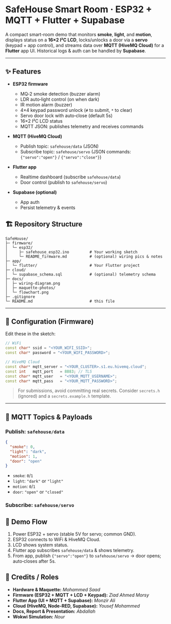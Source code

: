# SafeHouse Smart Room · ESP32 + MQTT + Flutter + Supabase

A compact smart-room demo that monitors **smoke**, **light**, and **motion**, displays status on a **16×2 I²C LCD**, locks/unlocks a door via a **servo** (keypad + app control), and streams data over **MQTT (HiveMQ Cloud)** for a **Flutter** app UI. Historical logs & auth can be handled by **Supabase**.

---

## ✨ Features

* **ESP32 firmware**

  * MQ‑2 smoke detection (buzzer alarm)
  * LDR auto‑light control (on when dark)
  * IR motion alarm (buzzer)
  * 4×4 keypad password unlock (`#` to submit, `*` to clear)
  * Servo door lock with auto‑close (default 5s)
  * 16×2 I²C LCD status
  * MQTT JSON: publishes telemetry and receives commands
* **MQTT (HiveMQ Cloud)**

  * Publish topic: `safehouse/data` (JSON)
  * Subscribe topic: `safehouse/servo` (JSON commands: `{"servo":"open"}` / `{"servo":"close"}`)
* **Flutter app**

  * Realtime dashboard (subscribe `safehouse/data`)
  * Door control (publish to `safehouse/servo`)
* **Supabase (optional)**

  * App auth
  * Persist telemetry & events




## 🏗️ Repository Structure

```
SafeHouse/
├─ firmware/
│  └─ esp32/
│     ├─ safehouse_esp32.ino         # Your working sketch
│     └─ README_firmware.md          # (optional) wiring pics & notes
├─ app/
│  └─ flutter/                       # Your Flutter project
├─ cloud/
│  └─ supabase_schema.sql            # (optional) telemetry schema
├─ docs/
│  ├─ wiring-diagram.png
│  ├─ maquette-photos/
│  └─ flowchart.png
├─ .gitignore
└─ README.md                         # this file
```

---

## 🔑 Configuration (Firmware)

Edit these in the sketch:

```cpp
// WiFi
const char* ssid = "<YOUR_WIFI_SSID>";
const char* password = "<YOUR_WIFI_PASSWORD>";

// HiveMQ Cloud
const char* mqtt_server = "<YOUR_CLUSTER>.s1.eu.hivemq.cloud";
const int   mqtt_port   = 8883; // TLS
const char* mqtt_user   = "<YOUR_MQTT_USERNAME>";
const char* mqtt_pass   = "<YOUR_MQTT_PASSWORD>";
```

> For submissions, avoid committing real secrets. Consider `secrets.h` (ignored) and a `secrets.example.h` template.

---

## 📡 MQTT Topics & Payloads

### Publish: `safehouse/data`

```json
{
  "smoke": 0,
  "light": "dark",
  "motion": 1,
  "door": "open"
}
```

* `smoke`: `0`/`1`
* `light`: `"dark"` or `"light"`
* `motion`: `0`/`1`
* `door`: `"open"` or `"closed"`

### Subscribe: `safehouse/servo`


## 🚀 Demo Flow

1. Power ESP32 + servo (stable 5V for servo; common GND).
2. ESP32 connects to WiFi & HiveMQ Cloud.
3. LCD shows system status.
4. Flutter app subscribes `safehouse/data` & shows telemetry.
5. From app, publish `{"servo":"open"}` to `safehouse/servo` → door opens; auto‑closes after 5s.


## 👥 Credits / Roles

* **Hardware & Maquette:** *Mohammed Saad*
* **Firmware (ESP32 + MQTT + LCD + Keypad):** *Ziad Ahmed Morsy*
* **Flutter App (UI + MQTT + Supabase):** *Monzir Ali*
* **Cloud (HiveMQ, Node‑RED, Supabase):** *Yousef Mohammed*
* **Docs, Report & Presentation:** *Abdallah*
* **Wokwi Simulation:** *Nour*


